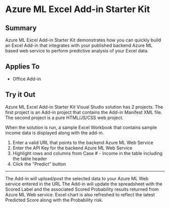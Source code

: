 
Azure ML Excel Add-in Starter Kit
===================


**Summary**
----------

Azure ML Excel Add-in Starter Kit demonstrates how you can quickly build an Excel Add-in that integrates with your published backend Azure ML based web service to perform predictive analysis of your Excel data.


**Applies To**
----------

 - Office Add-in

**Try it Out**
----------

Azure ML Excel Add-in Starter Kit Visual Studio solution has 2 projects. The first project is an Add-in project that contains the Add-in Manifest XML file. The second project is a pure HTML/JS/CSS web project.

When the solution is run, a sample Excel Workbook that contains sample income data is displayed along with the add-in. 

 1. Enter a valid URL that points to the backend Azure ML Web Service
 2. Enter the API Key for the backend Azure ML Web Service 
 3. Highlight rows and columns from Case # - Income in the table including the table header
 4. Click the "Predict" button

---- 
The Add-in will upload/post the selected data to your Azure ML Web service entered in the URL The Add-in will update the spreadsheet with the Scored Label and the associated Scored Probability results returned from Azure ML Web service. Excel chart is also refreshed to reflect the latest Predicted Score along with the Probability risk.
